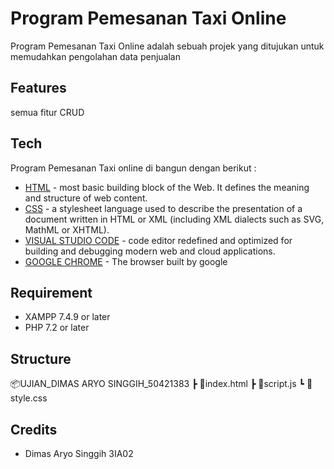 # Program Pemesanan Taxi Online

Program Pemesanan Taxi Online adalah sebuah projek yang ditujukan untuk memudahkan pengolahan data penjualan

## Features
semua fitur CRUD


## Tech
Program Pemesanan Taxi online di bangun dengan berikut :
* [HTML](https://developer.mozilla.org/en-US/docs/Web/HTML) - most basic building block of the Web. It defines the meaning and structure of web content.
* [CSS](https://developer.mozilla.org/en-US/docs/Web/CSS) - a stylesheet language used to describe the presentation of a document written in HTML or XML (including XML dialects such as SVG, MathML or XHTML). 
* [VISUAL STUDIO CODE](https://code.visualstudio.com/) - code editor redefined and optimized for building and debugging modern web and cloud applications.
* [GOOGLE CHROME](https://www.google.com/intl/id_id/chrome/) - The browser built by google

## Requirement

* XAMPP 7.4.9 or later
* PHP 7.2 or later

## Structure

📦UJIAN_DIMAS ARYO SINGGIH_50421383
 ┣ 📜index.html
 ┣ 📜script.js
 ┗ 📜style.css



## Credits

* Dimas Aryo Singgih 3IA02